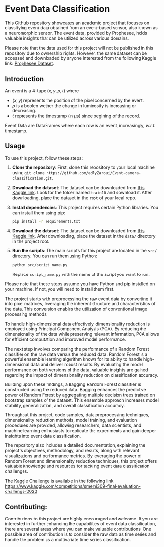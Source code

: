 # Event Data Classification

This GitHub repository showcases an academic project that focuses on classifying event data obtained from an event-based sensor, also known as a neuromorphic sensor. The event data, provided by Prophesee, holds valuable insights that can be utilized across various domains.

Please note that the data used for this project will not be published in this repository due to ownership rights. However, the same dataset can be accessed and downloaded by anyone interested from the following Kaggle link: [Prophesee Dataset](https://www.kaggle.com/competitions/smemi309-final-evaluation-challenge-2022/data).

## Introduction

An event is a 4-tupe $(x,y,p,t)$ where

- $(x,y)$ represents the position of the pixel concerned by the event.
- $p$ is a boolen wether the change in luminosity is increasing or decreasing.
- $t$ represents the timestamp (in $\mu$s) since begining of the record.

Event Data are DataFrames where each row is an event, increasingly, *w.r.t.* timestamp.

## Usage

To use this project, follow these steps:

1. **Clone the repository**: First, clone this repository to your local machine using `git clone https://github.com/adlyZaroui/Event-camera-classification.git`.

2. **Download the dataset**: The dataset can be downloaded from [this Kaggle link](https://www.kaggle.com/competitions/smemi309-final-evaluation-challenge-2022/data). Look for the folder named `train10` and download it. After downloading, place the dataset in the `root` of your local repo.

3. **Install dependencies**: This project requires certain Python libraries. You can install them using pip:

    ```bash
    pip install -r requirements.txt
    ```

4. **Download the dataset**: The dataset can be downloaded from [this Kaggle link](https://www.kaggle.com/competitions/smemi309-final-evaluation-challenge-2022/data). After downloading, place the dataset in the `data/` directory in the project root.

5. **Run the scripts**: The main scripts for this project are located in the `src/` directory. You can run them using Python:

    ```bash
    python src/script_name.py
    ```

    Replace `script_name.py` with the name of the script you want to run.

Please note that these steps assume you have Python and pip installed on your machine. If not, you will need to install them first.



The project starts with preprocessing the raw event data by converting it into pixel matrices, leveraging the inherent structure and characteristics of the data. This conversion enables the utilization of conventional image processing methods.

To handle high-dimensional data effectively, dimensionality reduction is employed using Principal Component Analysis (PCA). By reducing the dimensionality of the data while preserving relevant information, PCA allows for efficient computation and improved model performance.

The next step involves comparing the performance of a Random Forest classifier on the raw data versus the reduced data. Random Forest is a powerful ensemble learning algorithm known for its ability to handle high-dimensional data and deliver robust results. By evaluating the model performance on both versions of the data, valuable insights are gained regarding the impact of dimensionality reduction on classification accuracy.

Building upon these findings, a Bagging Random Forest classifier is constructed using the reduced data. Bagging enhances the predictive power of Random Forest by aggregating multiple decision trees trained on bootstrap samples of the dataset. This ensemble approach increases model stability, generalization, and overall classification accuracy.

Throughout this project, code samples, data preprocessing techniques, dimensionality reduction methods, model training, and evaluation procedures are provided, allowing researchers, data scientists, and machine learning enthusiasts to replicate the experiments and gain deeper insights into event data classification.

The repository also includes a detailed documentation, explaining the project's objectives, methodology, and results, along with relevant visualizations and performance metrics. By leveraging the power of Random Forest and dimensionality reduction techniques, this project offers valuable knowledge and resources for tackling event data classification challenges.

The Kaggle Challenge is available in the following link https://www.kaggle.com/competitions/smemi309-final-evaluation-challenge-2022

## Contributing:
Contributions to this project are highly encouraged and welcome. If you are interested in further enhancing the capabilities of event data classification, there are several areas where you can make valuable contributions. One possible area of contribution is to consider the raw data as time series and handle the problem as a multivariate time series classification.